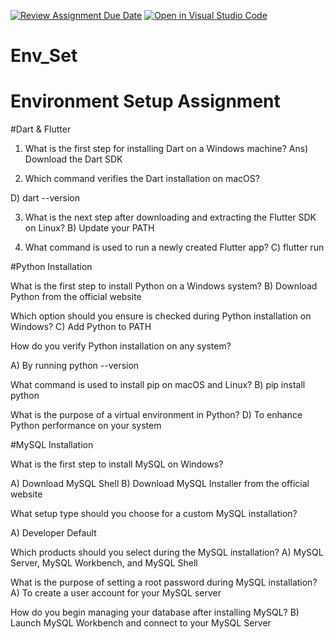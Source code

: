 [![Review Assignment Due Date](https://classroom.github.com/assets/deadline-readme-button-22041afd0340ce965d47ae6ef1cefeee28c7c493a6346c4f15d667ab976d596c.svg)](https://classroom.github.com/a/vnsr1XuU)
[![Open in Visual Studio Code](https://classroom.github.com/assets/open-in-vscode-2e0aaae1b6195c2367325f4f02e2d04e9abb55f0b24a779b69b11b9e10269abc.svg)](https://classroom.github.com/online_ide?assignment_repo_id=15627691&assignment_repo_type=AssignmentRepo)
# Env_Set

# Environment Setup Assignment

#Dart & Flutter

1. What is the first step for installing Dart on a Windows machine?
Ans) Download the Dart SDK



2. Which command verifies the Dart installation on macOS?

D) dart --version


3. What is the next step after downloading and extracting the Flutter SDK on Linux?
B) Update your PATH

4. What command is used to run a newly created Flutter app?
C) flutter run

#Python Installation

What is the first step to install Python on a Windows system?
B) Download Python from the official website


Which option should you ensure is checked during Python installation on Windows?
C) Add Python to PATH

How do you verify Python installation on any system?

A) By running python --version

What command is used to install pip on macOS and Linux?
B) pip install python


What is the purpose of a virtual environment in Python?
D) To enhance Python performance on your system

#MySQL Installation

What is the first step to install MySQL on Windows?

A) Download MySQL Shell
B) Download MySQL Installer from the official website


What setup type should you choose for a custom MySQL installation?

A) Developer Default

Which products should you select during the MySQL installation?
A) MySQL Server, MySQL Workbench, and MySQL Shell

What is the purpose of setting a root password during MySQL installation?
A) To create a user account for your MySQL server

How do you begin managing your database after installing MySQL?
B) Launch MySQL Workbench and connect to your MySQL Server


